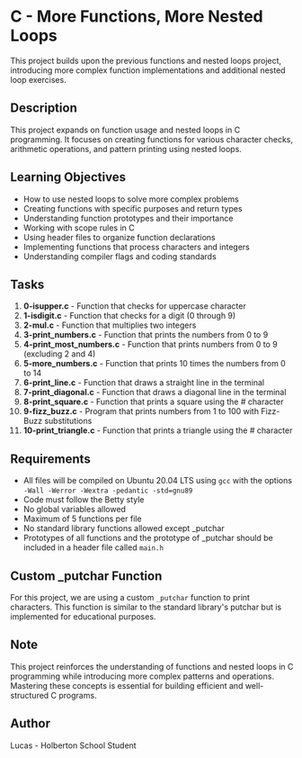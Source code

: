 # C - More Functions, More Nested Loops

This project builds upon the previous functions and nested loops project, introducing more complex function implementations and additional nested loop exercises.

## Description

This project expands on function usage and nested loops in C programming. It focuses on creating functions for various character checks, arithmetic operations, and pattern printing using nested loops.

## Learning Objectives

- How to use nested loops to solve more complex problems
- Creating functions with specific purposes and return types
- Understanding function prototypes and their importance
- Working with scope rules in C
- Using header files to organize function declarations
- Implementing functions that process characters and integers
- Understanding compiler flags and coding standards

## Tasks

1. **0-isupper.c** - Function that checks for uppercase character
2. **1-isdigit.c** - Function that checks for a digit (0 through 9)
3. **2-mul.c** - Function that multiplies two integers
4. **3-print_numbers.c** - Function that prints the numbers from 0 to 9
5. **4-print_most_numbers.c** - Function that prints numbers from 0 to 9 (excluding 2 and 4)
6. **5-more_numbers.c** - Function that prints 10 times the numbers from 0 to 14
7. **6-print_line.c** - Function that draws a straight line in the terminal
8. **7-print_diagonal.c** - Function that draws a diagonal line in the terminal
9. **8-print_square.c** - Function that prints a square using the # character
10. **9-fizz_buzz.c** - Program that prints numbers from 1 to 100 with Fizz-Buzz substitutions
11. **10-print_triangle.c** - Function that prints a triangle using the # character

## Requirements

- All files will be compiled on Ubuntu 20.04 LTS using `gcc` with the options `-Wall -Werror -Wextra -pedantic -std=gnu89`
- Code must follow the Betty style
- No global variables allowed
- Maximum of 5 functions per file
- No standard library functions allowed except _putchar
- Prototypes of all functions and the prototype of _putchar should be included in a header file called `main.h`

## Custom _putchar Function

For this project, we are using a custom `_putchar` function to print characters. This function is similar to the standard library's putchar but is implemented for educational purposes.

## Note

This project reinforces the understanding of functions and nested loops in C programming while introducing more complex patterns and operations. Mastering these concepts is essential for building efficient and well-structured C programs.

## Author

Lucas - Holberton School Student